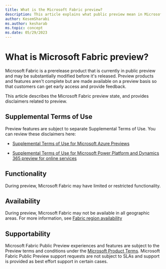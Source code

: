 ```yaml
---
title: What is the Microsoft Fabric preview?
description: This article explains what public preview mean in Microsoft Fabric.
author: KesemSharabi
ms.author: kesharab
ms.topic: concept
ms.date: 05/29/2023
---
```


# What is Microsoft Fabric preview?

Microsoft Fabric is a prerelease product that is currently in public preview and may be substantially modified before it's released. Preview products and features aren't complete but are made available on a preview basis so that customers can get early access and provide feedback.

This article describes the Microsoft Fabric preview state, and provides disclaimers related to preview.

## Supplemental Terms of Use

Preview features are subject to separate Supplemental Terms of Use. You can review these disclaimers here: 

* [Supplemental Terms of Use for Microsoft Azure Previews](https://azure.microsoft.com/support/legal/preview-supplemental-terms/)

* [Supplemental Terms of Use for Microsoft Power Platform and Dynamics 365 preview for online services](https://dynamics.microsoft.com/en-us/legaldocs/supp-dynamics365-preview/)

## Functionality

During preview, Microsoft Fabric may have limited or restricted functionality.

## Availability

During preview, Microsoft Fabric may not be available in all geographic areas. For more information, see [Fabric region availability](../admin/region-availability.md)

## Supportability

Microsoft Fabric Public Preview experiences and features are subject to the Preview terms and conditions under the [Microsoft Product Terms](https://www.microsoft.com/licensing/terms/product/ForOnlineServices/EAEAS). Microsoft Fabric Public Preview support requests are not subject to SLAs and support is provided as best effort support in certain cases.
